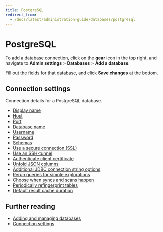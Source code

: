 ```yaml
---
title: PostgreSQL
redirect_from:
  - /docs/latest/administration-guide/databases/postgresql
---
```


# PostgreSQL

To add a database connection, click on the **gear** icon in the top right, and navigate to **Admin settings** > **Databases** > **Add a database**.

Fill out the fields for that database, and click **Save changes** at the bottom.

## Connection settings

Connection details for a PostgreSQL database.

- [Display name](../settings.md#display-name)
- [Host](../settings.md#host)
- [Port](../settings.md#port)
- [Database name](../settings.md#database-name)
- [Username](../settings.md#username)
- [Password](../settings.md#password)
- [Schemas](../settings.md#schemas)
- [Use a secure connection (SSL)](../settings.md#use-a-secure-connection-ssl)
- [Use an SSH-tunnel](../settings.md#use-an-ssh-tunnel)
- [Authenticate client certificate](../settings.md#authenticate-client-certificate)
- [Unfold JSON columns](../settings.md#unfold-json-columns)
- [Additional JDBC connection string options](../settings.md#additional-connection-string-options)
- [Rerun queries for simple explorations](../settings.md#rerun-queries-for-simple-explorations)
- [Choose when syncs and scans happen](../settings.md#choose-when-syncs-and-scans-happen)
- [Periodically refingerprint tables](../settings.md#periodically-refingerprint-tables)
- [Default result cache duration](../settings.md#default-result-cache-duration)

## Further reading

- [Adding and managing databases](../connecting.md)
- [Connection settings](../settings.md)
